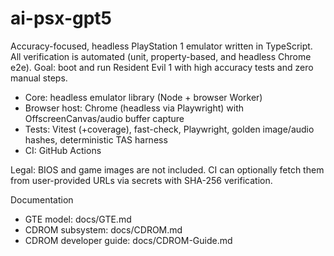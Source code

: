 # ai-psx-gpt5

Accuracy-focused, headless PlayStation 1 emulator written in TypeScript. All verification is automated (unit, property-based, and headless Chrome e2e). Goal: boot and run Resident Evil 1 with high accuracy tests and zero manual steps.

- Core: headless emulator library (Node + browser Worker)
- Browser host: Chrome (headless via Playwright) with OffscreenCanvas/audio buffer capture
- Tests: Vitest (+coverage), fast-check, Playwright, golden image/audio hashes, deterministic TAS harness
- CI: GitHub Actions

Legal: BIOS and game images are not included. CI can optionally fetch them from user-provided URLs via secrets with SHA-256 verification.

Documentation
- GTE model: docs/GTE.md
- CDROM subsystem: docs/CDROM.md
- CDROM developer guide: docs/CDROM-Guide.md

